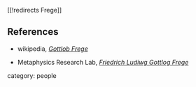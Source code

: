 [[!redirects Frege]]


## References

* wikipedia, _[Gottlob Frege](http://en.wikipedia.org/wiki/Gottlob_Frege)_

* Metaphysics Research Lab, _[Friedrich Ludiwg Gottlog Frege](http://mally.stanford.edu/frege.html)_

category: people
